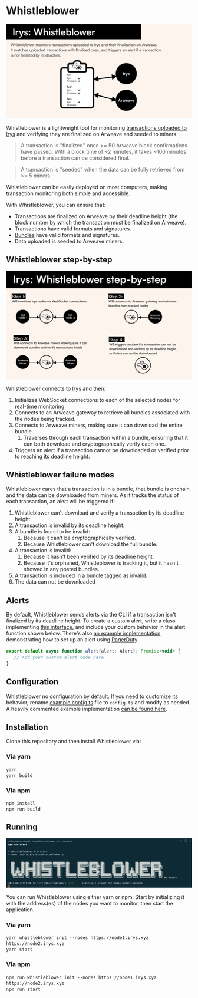 # Whistleblower


![](./assets/irys-whistleblower.png?raw=true)

Whistleblower is a lightweight tool for monitoring [transactions uploaded to Irys](https://docs.irys.xyz/learn/transaction-lifecycle) and verifying they are finalized on Arweave and seeded to miners. 

> A transaction is "finalized" once >= 50 Arweave block confirmations have passed. With a block time of ~2 minutes, it takes ~100 minutes before a transaction can be considered final.

> A transaction is "seeded" when the data can be fully retrieved from >= 5 miners.

Whistleblower can be easily deployed on most computers, making transaction monitoring both simple and accessible.

With Whistleblower, you can ensure that:

- Transactions are finalized on Arweave by their deadline height (the block number by which the transaction must be finalized on Arweave).
- Transactions have valid formats and signatures.
- [Bundles](https://docs.irys.xyz/learn/bundles) have valid formats and signatures.
- Data uploaded is seeded to Arweave miners.


## Whistleblower step-by-step

![](./assets/irys-whistleblower-steps.png?raw=true)

Whistleblower connects to [Irys](https://docs.irys.xyz/overview/nodes) and then:
1. Initializes WebSocket connections to each of the selected nodes for real-time monitoring.
2. Connects to an Arweave gateway to retrieve all bundles associated with the nodes being tracked.
3. Connects to Arweave miners, making sure it can download the entire bundle. 
   1. Traverses through each transaction within a bundle, ensuring that it can both download and cryptographically verify each one.
4. Triggers an alert if a transaction cannot be downloaded or verified prior to reaching its deadline height.

## Whistleblower failure modes
Whistleblower cares that a transaction is in a bundle, that bundle is onchain and the data can be downloaded from miners.
As it tracks the status of each transaction, an alert will be triggered if:

1. Whistleblower can't download and verify a transaction by its deadline height.
2. A transaction is invalid by its deadline height.
3. A bundle is found to be invalid:
   1. Because it can't be cryptographically verified.
   2. Because Whistleblower can't download the full bundle.
4. A transaction is invalid:
   1. Because it hasn't been verified by its deadline height.
   2. Because it's orphaned, Whistleblower is tracking it, but it hasn't showed in any posted bundles. 
5. A transaction is included in a bundle tagged as invalid.
6. The data can not be downloaded

## Alerts

By default, Whistleblower sends alerts via the CLI if a transaction isn't finalized by its deadline height. To create a custom alert, write a class implementing [this interface](./src/utils/alert.ts), and include your custom behavior in the alert function shown below. There's also [an example implementation](./master/alert.ts) demonstrating how to set up an alert using [PagerDuty](https://www.pagerduty.com/).

```js
export default async function alert(alert: Alert): Promise<void> {
   // Add your custom alert code here
}
```

## Configuration

Whistleblower no configuration by default. If you need to customize its behavior, rename [example.config.ts](./example.config.ts) file to `config.ts` and modify as needed. A heavily commented example implementation [can be found here](./src/types/config.ts).

## Installation

Clone this repository and then install Whistleblower via: 

### Via yarn

```console
yarn
yarn build
```

### Via npm

```console
npm install
npm run build
```

## Running
 
![](./assets/whistleblower-running.png?raw=true)

You can run Whistleblower using either yarn or npm. Start by initializing it with the address(es) of the nodes you want to monitor, then start the application.

### Via yarn

```console
yarn whistleblower init --nodes https://node1.irys.xyz https://node2.irys.xyz
yarn start 
```

### Via npm

```console
npm run whistleblower init --nodes https://node1.irys.xyz https://node2.irys.xyz
npm run start 
```
